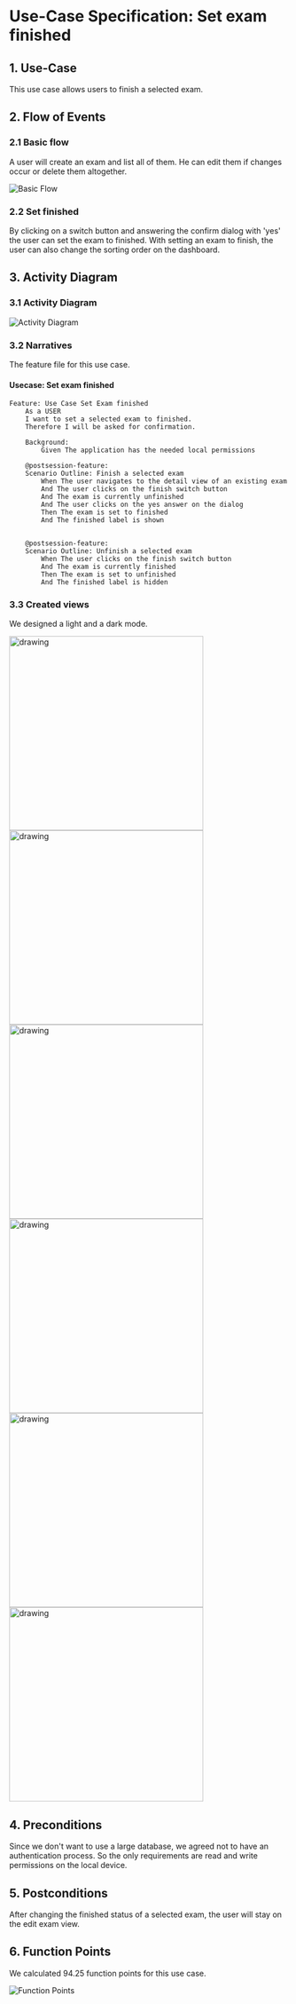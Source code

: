 # Use-Case Specification: Set exam finished

## 1. Use-Case
This use case allows users to finish a selected exam.

## 2. Flow of Events
### 2.1 Basic flow
A user will create an exam and list all of them. He can edit them if changes occur or delete them altogether.

![Basic Flow](https://github.com/nEXam-App/nEXam-doc/blob/main/diagrams/basic%20flow.jpg)

### 2.2 Set finished
By clicking on a switch button and answering the confirm dialog with 'yes' the user can set the exam to finished. With setting an exam to finish, the user can also change the sorting order on the dashboard.

## 3. Activity Diagram
### 3.1 Activity Diagram
![Activity Diagram](https://github.com/nEXam-App/nEXam-doc/blob/main/diagrams/activity%20diagram/nEXam-activity%20diagram%20(finish%20exam).jpg)

### 3.2 Narratives
The feature file for this use case.
#### Usecase: Set exam finished
```Gherkin
Feature: Use Case Set Exam finished
    As a USER 
    I want to set a selected exam to finished.
    Therefore I will be asked for confirmation.

    Background:
        Given The application has the needed local permissions

    @postsession-feature:
    Scenario Outline: Finish a selected exam
        When The user navigates to the detail view of an existing exam
        And The user clicks on the finish switch button
        And The exam is currently unfinished
        And The user clicks on the yes answer on the dialog
        Then The exam is set to finished 
        And The finished label is shown


    @postsession-feature:
    Scenario Outline: Unfinish a selected exam
        When The user clicks on the finish switch button
        And The exam is currently finished
        Then The exam is set to unfinished 
        And The finished label is hidden
```

### 3.3 Created views

We designed a light and a dark mode.

<img src="https://github.com/nEXam-App/nEXam-doc/blob/main/wireframes/unfinishedExam_light.png" alt="drawing" width="350"/>
<img src="https://github.com/nEXam-App/nEXam-doc/blob/main/wireframes/finishDialog_light.png" alt="drawing" width="350"/>
<img src="https://github.com/nEXam-App/nEXam-doc/blob/main/wireframes/finishedExam_light.png" alt="drawing" width="350"/>
<img src="https://github.com/nEXam-App/nEXam-doc/blob/main/wireframes/unfinishedExam_dark.png" alt="drawing" width="350"/>
<img src="https://github.com/nEXam-App/nEXam-doc/blob/main/wireframes/finishDialog_dark.png" alt="drawing" width="350"/>
<img src="https://github.com/nEXam-App/nEXam-doc/blob/main/wireframes/finishedExam_dark.png" alt="drawing" width="350"/>

## 4. Preconditions

Since we don't want to use a large database, we agreed not to have an authentication process. So the only requirements are read and write permissions on the local device.

## 5. Postconditions
After changing the finished status of a selected exam, the user will stay on the edit exam view.

## 6. Function Points
We calculated 94.25 function points for this use case.

![Function Points](https://github.com/nEXam-App/nEXam-doc/blob/main/diagrams/FP/FPSetExamFinished.PNG)
